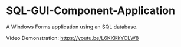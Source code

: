 # SQL-GUI-Component-Application
A Windows Forms application using an SQL database.

Video Demonstration:
https://youtu.be/L6KKKkYCLW8
